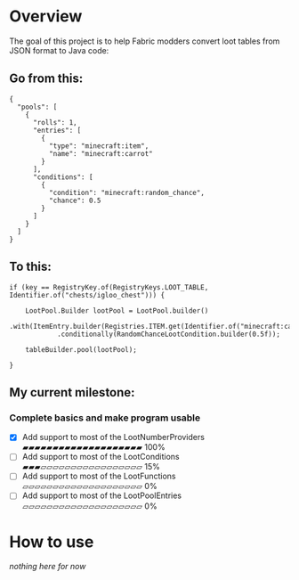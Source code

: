 # Overview

The goal of this project is to help Fabric modders convert loot tables from JSON format to Java code:

## Go from this:

    {
      "pools": [
        {
          "rolls": 1,
          "entries": [
            {
              "type": "minecraft:item",
              "name": "minecraft:carrot"
            }
          ],
          "conditions": [
            {
              "condition": "minecraft:random_chance",
              "chance": 0.5
            }
          ]
        }
      ]
    }

## To this:

    if (key == RegistryKey.of(RegistryKeys.LOOT_TABLE, Identifier.of("chests/igloo_chest"))) {
    
        LootPool.Builder lootPool = LootPool.builder()
                .with(ItemEntry.builder(Registries.ITEM.get(Identifier.of("minecraft:carrot"))))
                .conditionally(RandomChanceLootCondition.builder(0.5f));
    
        tableBuilder.pool(lootPool);
    
    }

## My current milestone:

### Complete basics and make program usable

- [x] Add support to most of the LootNumberProviders
      ▰▰▰▰▰▰▰▰▰▰▰▰▰▰▰▰▰▰▰▰ 100%
- [ ] Add support to most of the LootConditions
      ▰▰▰▱▱▱▱▱▱▱▱▱▱▱▱▱▱▱▱▱ 15%
- [ ] Add support to most of the LootFunctions
      ▱▱▱▱▱▱▱▱▱▱▱▱▱▱▱▱▱▱▱▱ 0%
- [ ] Add support to most of the LootPoolEntries
      ▱▱▱▱▱▱▱▱▱▱▱▱▱▱▱▱▱▱▱▱ 0%

# How to use

*nothing here for now*
